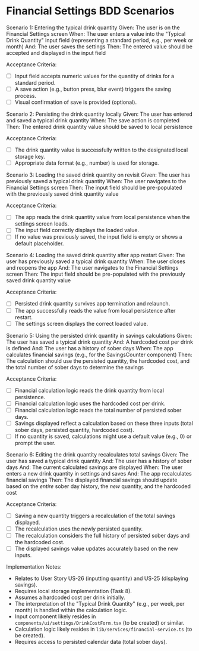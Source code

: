 # Financial Settings BDD Scenarios

Scenario 1: Entering the typical drink quantity
Given: The user is on the Financial Settings screen
When: The user enters a value into the "Typical Drink Quantity" input field (representing a standard period, e.g., per week or month)
And: The user saves the settings
Then: The entered value should be accepted and displayed in the input field

Acceptance Criteria:
- [ ] Input field accepts numeric values for the quantity of drinks for a standard period.
- [ ] A save action (e.g., button press, blur event) triggers the saving process.
- [ ] Visual confirmation of save is provided (optional).

Scenario 2: Persisting the drink quantity locally
Given: The user has entered and saved a typical drink quantity
When: The save action is completed
Then: The entered drink quantity value should be saved to local persistence

Acceptance Criteria:
- [ ] The drink quantity value is successfully written to the designated local storage key.
- [ ] Appropriate data format (e.g., number) is used for storage.

Scenario 3: Loading the saved drink quantity on revisit
Given: The user has previously saved a typical drink quantity
When: The user navigates to the Financial Settings screen
Then: The input field should be pre-populated with the previously saved drink quantity value

Acceptance Criteria:
- [ ] The app reads the drink quantity value from local persistence when the settings screen loads.
- [ ] The input field correctly displays the loaded value.
- [ ] If no value was previously saved, the input field is empty or shows a default placeholder.

Scenario 4: Loading the saved drink quantity after app restart
Given: The user has previously saved a typical drink quantity
When: The user closes and reopens the app
And: The user navigates to the Financial Settings screen
Then: The input field should be pre-populated with the previously saved drink quantity value

Acceptance Criteria:
- [ ] Persisted drink quantity survives app termination and relaunch.
- [ ] The app successfully reads the value from local persistence after restart.
- [ ] The settings screen displays the correct loaded value.

Scenario 5: Using the persisted drink quantity in savings calculations
Given: The user has saved a typical drink quantity
And: A hardcoded cost per drink is defined
And: The user has a history of sober days
When: The app calculates financial savings (e.g., for the SavingsCounter component)
Then: The calculation should use the persisted quantity, the hardcoded cost, and the total number of sober days to determine the savings

Acceptance Criteria:
- [ ] Financial calculation logic reads the drink quantity from local persistence.
- [ ] Financial calculation logic uses the hardcoded cost per drink.
- [ ] Financial calculation logic reads the total number of persisted sober days.
- [ ] Savings displayed reflect a calculation based on these three inputs (total sober days, persisted quantity, hardcoded cost).
- [ ] If no quantity is saved, calculations might use a default value (e.g., 0) or prompt the user.

Scenario 6: Editing the drink quantity recalculates total savings
Given: The user has saved a typical drink quantity
And: The user has a history of sober days
And: The current calculated savings are displayed
When: The user enters a new drink quantity in settings and saves
And: The app recalculates financial savings
Then: The displayed financial savings should update based on the *entire* sober day history, the *new* quantity, and the hardcoded cost

Acceptance Criteria:
- [ ] Saving a new quantity triggers a recalculation of the total savings displayed.
- [ ] The recalculation uses the newly persisted quantity.
- [ ] The recalculation considers the full history of persisted sober days and the hardcoded cost.
- [ ] The displayed savings value updates accurately based on the new inputs.

Implementation Notes:
- Relates to User Story US-26 (inputting quantity) and US-25 (displaying savings).
- Requires local storage implementation (Task 8).
- Assumes a hardcoded cost per drink initially.
- The interpretation of the "Typical Drink Quantity" (e.g., per week, per month) is handled within the calculation logic.
- Input component likely resides in `components/ui/settings/DrinkCostForm.tsx` (to be created) or similar.
- Calculation logic likely resides in `lib/services/financial-service.ts` (to be created).
- Requires access to persisted calendar data (total sober days).